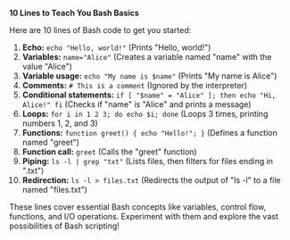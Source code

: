 **10 Lines to Teach You Bash Basics**

Here are 10 lines of Bash code to get you started:

1. **Echo:** `echo "Hello, world!"` (Prints "Hello, world!")
2. **Variables:** `name="Alice"` (Creates a variable named "name" with the value "Alice")
3. **Variable usage:** `echo "My name is $name"` (Prints "My name is Alice")
4. **Comments:** `# This is a comment` (Ignored by the interpreter)
5. **Conditional statements:** `if [ "$name" = "Alice" ]; then echo "Hi, Alice!" fi` (Checks if "name" is "Alice" and prints a message)
6. **Loops:** `for i in 1 2 3; do echo $i; done` (Loops 3 times, printing numbers 1, 2, and 3)
7. **Functions:** `function greet() { echo "Hello!"; }` (Defines a function named "greet")
8. **Function call:** `greet` (Calls the "greet" function)
9. **Piping:** `ls -l | grep "txt"` (Lists files, then filters for files ending in ".txt")
10. **Redirection:** `ls -l > files.txt` (Redirects the output of "ls -l" to a file named "files.txt")

These lines cover essential Bash concepts like variables, control flow, functions, and I/O operations. Experiment with them and explore the vast possibilities of Bash scripting!
